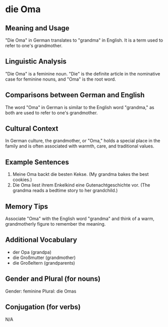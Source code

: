 # die Oma
## Meaning and Usage
"Die Oma" in German translates to "grandma" in English. It is a term used to refer to one's grandmother.

## Linguistic Analysis
"Die Oma" is a feminine noun. "Die" is the definite article in the nominative case for feminine nouns, and "Oma" is the root word.

## Comparisons between German and English
The word "Oma" in German is similar to the English word "grandma," as both are used to refer to one's grandmother.

## Cultural Context
In German culture, the grandmother, or "Oma," holds a special place in the family and is often associated with warmth, care, and traditional values.

## Example Sentences
1. Meine Oma backt die besten Kekse. (My grandma bakes the best cookies.)
2. Die Oma liest ihrem Enkelkind eine Gutenachtgeschichte vor. (The grandma reads a bedtime story to her grandchild.)

## Memory Tips
Associate "Oma" with the English word "grandma" and think of a warm, grandmotherly figure to remember the meaning.

## Additional Vocabulary
- der Opa (grandpa)
- die Großmutter (grandmother)
- die Großeltern (grandparents)

## Gender and Plural (for nouns)
Gender: feminine
Plural: die Omas

## Conjugation (for verbs)
N/A
